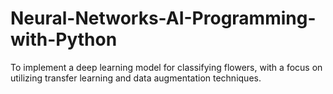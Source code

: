 # Neural-Networks-AI-Programming-with-Python
 To implement a deep learning model for classifying flowers, with a focus on utilizing transfer learning and data augmentation techniques.
